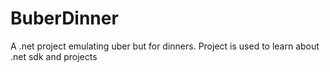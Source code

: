 # BuberDinner
A .net project emulating uber but for dinners. Project is used to learn about .net sdk and projects
